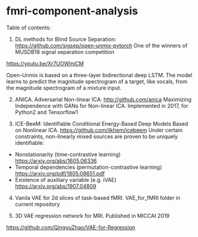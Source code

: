 # fmri-component-analysis

Table of contents:

1. DL methods for Blind Source Separation:
https://github.com/sigsep/open-unmix-pytorch One of the winners of MUSDB18 signal separation competition

https://youtu.be/Xr7UOWIniCM

Open-Unmix is based on a three-layer bidirectional deep LSTM. The model learns to predict the magnitude spectrogram of a target, like vocals, from the magnitude spectrogram of a mixture input.


2. ANICA. Adversarial Non-linear ICA:
http://github.com/anica Maximizing Independence with GANs for Non-linear ICA. Implemented in 2017, for Python2 and Tensorflow1


3. ICE-BeeM: Identifiable Conditional Energy-Based Deep Models Based on Nonlinear ICA. https://github.com/ilkhem/icebeem
Under certain constraints, non-linearly mixed sources are proven to be uniquely identifiable:

- Nonstationarity (time-contrastive learning) https://arxiv.org/abs/1605.06336
- Temporal dependencies (permutation-contrastive learning) https://arxiv.org/pdf/1805.08651.pdf
- Existence of auxiliary variable (e.g. iVAE) https://arxiv.org/abs/1907.04809


4. Vanila VAE for 2d slices of task-based fMRI. VAE_for_fMRI folder in current repository


5. 3D VAE regression network for MRI. Published in MICCAI 2019

https://github.com/QingyuZhao/VAE-for-Regression
